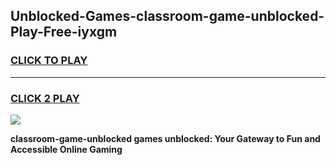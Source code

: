
## Unblocked-Games-classroom-game-unblocked-Play-Free-iyxgm
<h3>
<a href="https://premium76.site?title=classroom-game-unblocked&ref=24M">CLICK TO PLAY</a></h3>
<hr>

<h3>
<a href="https://premium76.site?title=classroom-game-unblocked&ref=24M">CLICK 2 PLAY</a>
  
</h3>

<a href="https://premium76.site?title=classroom-game-unblocked&ref=24M"><img src="https://clearcache.store/games.png"></a>


**classroom-game-unblocked games unblocked: Your Gateway to Fun and Accessible Online Gaming**
